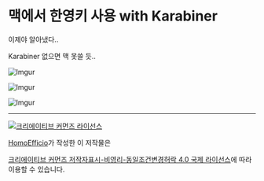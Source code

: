 # 맥에서 한영키 사용 with Karabiner

이제야 알아냈다..

Karabiner 없으면 맥 못쓸 듯..

![Imgur](http://i.imgur.com/PJvLnjp.png)

![Imgur](http://i.imgur.com/u79fijs.png)

![Imgur](http://i.imgur.com/ALgHQCn.png)

----
<a rel="license" href="http://creativecommons.org/licenses/by-nc-sa/4.0/"><img alt="크리에이티브 커먼즈 라이선스" style="border-width:0" src="https://i.creativecommons.org/l/by-nc-sa/4.0/88x31.png" /></a>

<a href='https://www.facebook.com/hanmomhanda' target='_blank'>HomoEfficio</a>가 작성한 이 저작물은

<a rel="license" href="http://creativecommons.org/licenses/by-nc-sa/4.0/">크리에이티브 커먼즈 저작자표시-비영리-동일조건변경허락 4.0 국제 라이선스</a>에 따라 이용할 수 있습니다.
